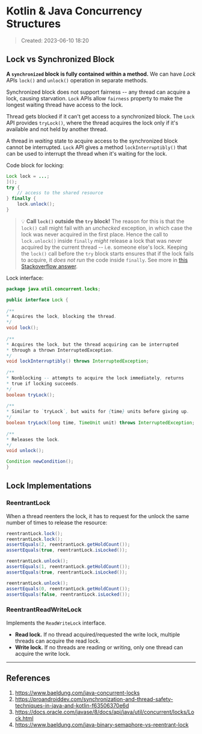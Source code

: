# Kotlin & Java Concurrency Structures
> Created: 2023-06-10 18:20

## Lock vs Synchronized Block

**A `synchronized` block is fully contained within a method.** We can have _Lock_ APIs `lock()` and `unlock()` operation in separate methods.

Synchronized block does not support fairness -- any thread can acquire a lock, causing starvation. `Lock` APIs allow `fairness` property to make the longest waiting thread have access to the lock.

Thread gets blocked if it can't get access to a synchronized block. The `Lock` API provides `tryLock()`, where the thread acquires the lock only if it's available and not held by another thread.

A thread in *waiting* state to acquire access to the synchronized block cannot be interrupted. `Lock` API gives a method `lockInterruptibly()` that can be used to interrupt the thread when it's waiting for the lock.

Code block for locking:
```java
Lock lock = ...; 
]();
try {
    // access to the shared resource
} finally {
    lock.unlock();
}
```

> 💡 **Call `lock()` outside the `try` block!** The reason for this is that the `lock()` call might fail with an *unchecked* exception, in which case the lock was never acquired in the first place. Hence the call to `lock.unlock()` inside `finally` *might* release a lock that was never acquired by the current thread -- i.e. someone else's lock. Keeping the `lock()` call before the `try` block starts ensures that if the lock fails to acquire, it *does not run* the code inside `finally`. See more in [this Stackoverflow answer](https://stackoverflow.com/a/31058774/3477606).

Lock interface:

```java
package java.util.concurrent.locks;  

public interface Lock {  
  
/**  
* Acquires the lock, blocking the thread.
*/  
void lock();  
  
/**  
* Acquires the lock, but the thread acquiring can be interrupted
* through a thrown InterruptedException.
*/  
void lockInterruptibly() throws InterruptedException;  
  
/**  
* Nonblocking -- attempts to acquire the lock immediately, returns
* true if locking succeeds.
*/  
boolean tryLock();  
  
/**  
* Similar to `tryLock`, but waits for {time} units before giving up.
*/  
boolean tryLock(long time, TimeUnit unit) throws InterruptedException;  
  
/**  
* Releases the lock.
*/  
void unlock();  

Condition newCondition();  
}
```

## Lock Implementations

### ReentrantLock

When a thread reenters the lock, it has to request for the unlock the same number of times to release the resource:
```java
reentrantLock.lock();
reentrantLock.lock();
assertEquals(2, reentrantLock.getHoldCount());
assertEquals(true, reentrantLock.isLocked());

reentrantLock.unlock();
assertEquals(1, reentrantLock.getHoldCount());
assertEquals(true, reentrantLock.isLocked());

reentrantLock.unlock();
assertEquals(0, reentrantLock.getHoldCount());
assertEquals(false, reentrantLock.isLocked());
```

### ReentrantReadWriteLock

Implements the `ReadWriteLock` interface.

+ **Read lock.** If no thread acquired/requested the write lock, multiple threads can acquire the read lock.
+ **Write lock.** If no threads are reading or writing, only one thread can acquire the write lock.




----

## References
1. https://www.baeldung.com/java-concurrent-locks
2. https://proandroiddev.com/synchronization-and-thread-safety-techniques-in-java-and-kotlin-f63506370e6d
3. https://docs.oracle.com/javase/8/docs/api/java/util/concurrent/locks/Lock.html
4. https://www.baeldung.com/java-binary-semaphore-vs-reentrant-lock
